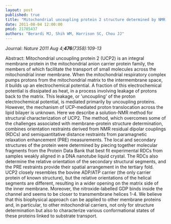 ```yaml
---
layout: post
published: true
title: "Mitochondrial uncoupling protein 2 structure determined by NMR molecular fragment searching."
date: 2011-08-04 12:00:00
pmid: 21785437
authors: "Berardi MJ, Shih WM, Harrison SC, Chou JJ"
---
```


Journal: *Nature 2011 Aug 4;**476**(7358):109-13*

Abstract: Mitochondrial uncoupling protein 2 (UCP2) is an integral membrane protein in the mitochondrial anion carrier protein family, the members of which facilitate the transport of small molecules across the mitochondrial inner membrane. When the mitochondrial respiratory complex pumps protons from the mitochondrial matrix to the intermembrane space, it builds up an electrochemical potential. A fraction of this electrochemical potential is dissipated as heat, in a process involving leakage of protons back to the matrix. This leakage, or 'uncoupling' of the proton electrochemical potential, is mediated primarily by uncoupling proteins. However, the mechanism of UCP-mediated proton translocation across the lipid bilayer is unknown. Here we describe a solution-NMR method for structural characterization of UCP2. The method, which overcomes some of the challenges associated with membrane-protein structure determination, combines orientation restraints derived from NMR residual dipolar couplings (RDCs) and semiquantitative distance restraints from paramagnetic relaxation enhancement (PRE) measurements. The local and secondary structures of the protein were determined by piecing together molecular fragments from the Protein Data Bank that best fit experimental RDCs from samples weakly aligned in a DNA nanotube liquid crystal. The RDCs also determine the relative orientation of the secondary structural segments, and the PRE restraints provide their spatial arrangement in the tertiary fold. UCP2 closely resembles the bovine ADP/ATP carrier (the only carrier protein of known structure), but the relative orientations of the helical segments are different, resulting in a wider opening on the matrix side of the inner membrane. Moreover, the nitroxide-labelled GDP binds inside the channel and seems to be closer to transmembrane helices 1-4. We believe that this biophysical approach can be applied to other membrane proteins and, in particular, to other mitochondrial carriers, not only for structure determination but also to characterize various conformational states of these proteins linked to substrate transport.

